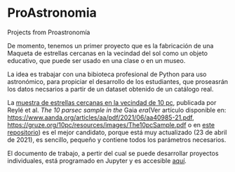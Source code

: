 # ProAstronomia
Projects from Proastronomía

De momento, tenemos un primer proyecto que es la fabricación de una Maqueta de estrellas cercanas en la vecindad del sol como un objeto educativo, que puede ser usado en una clase o en un museo.

La idea es trabajar con una bibioteca profesional de Python para uso astronómico, para propiciar el desarrollo de los estudiantes, que proseasrán los datos necsarios a partir de un dataset obtenido de un catálogo real.

La [muestra de estrellas cercanas en la vecindad de 10 pc](<./catalog/The10pcSample.csv>), publicada por Reylé et al. *The 10 parsec sample in the* Gaia *era*(Ver artículo disponible en: [<https://www.aanda.org/articles/aa/pdf/2021/06/aa40985-21.pdf>](<https://www.aanda.org/articles/aa/pdf/2021/06/aa40985-21.pdf>), [<https://gruze.org/10pc/resources/images/The10pcSample.pdf>](<https://gruze.org/10pc/resources/images/The10pcSample.pdf>) o en [este repositorio](<./catalog/The10pcSample.pdf>)) es el mejor candidato, porque está muy actualizado (23 de abril de 2021), es sencillo, pequeño y contiene todos los parámetros necesarios.

El documento de trabajo, a pertir del cual se puede desarrollar proyectos individuales, está programado en Jupyter y es accesible [aquí](<./maqueta_estrellas_cercanas.ipynb>).  
